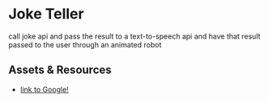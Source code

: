 # Joke Teller
call joke api and pass the result to a text-to-speech api and have that result passed to the user through an animated robot




## Assets & Resources
* [link to Google!](http://google.com)